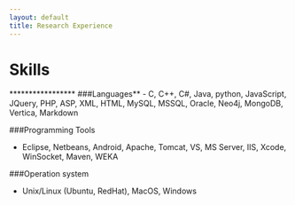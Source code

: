 ```yaml
---
layout: default
title: Research Experience
---
```


<h1> Skills </h1>
*****************
###Languages**  
- C, C++, C#, Java, python, JavaScript, JQuery, PHP, ASP, XML, HTML, MySQL, MSSQL, Oracle, Neo4j, MongoDB, Vertica, Markdown
 
 
###Programming Tools  
- Eclipse, Netbeans, Android, Apache, Tomcat, VS, MS Server, IIS, Xcode, WinSocket, Maven, WEKA
 
 
###Operation system
- Unix/Linux (Ubuntu, RedHat), MacOS, Windows

